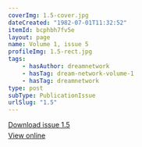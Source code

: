 ```yaml
---
coverImg: 1.5-cover.jpg
dateCreated: "1982-07-01T11:32:52"
itemId: bcphbh7fv5e
layout: page
name: Volume 1, issue 5
profileImg: 1.5-rect.jpg
tags:
    - hasAuthor: dreamnetwork
    - hasTag: dream-network-volume-1
    - hasTag: dreamnetwork
type: post
subType: PublicationIssue
urlSlug: "1.5"
---
```


<p style="margin-block-end: 5px; margin-block-start: 5px;"><a href="../files/pdfs/Volume_1/1.5_Dream_Network_Bulletin_Vol.1_No.5.pdf" download="">Download issue 1.5</a></p><p style="margin-block-end: 5px; margin-block-start: 5px;"><a href="../files/pdfs/Volume_1/1.5_Dream_Network_Bulletin_Vol.1_No.5.pdf">View online</a></p>
